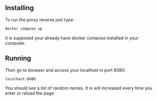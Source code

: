 ## Installing

To run the proxy reverse just type:

```sh
docker compose up
```

It is supposed your already have docker compose installed in your computer.

## Running
Then go to browser and access your localhost in port 8080:

```sh
localhost:8080
```

You should see a list of random names. It is will increased every time you enter or reload the page.
